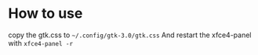 # How to use

copy the gtk.css to `~/.config/gtk-3.0/gtk.css`
And restart the xfce4-panel with `xfce4-panel -r`
